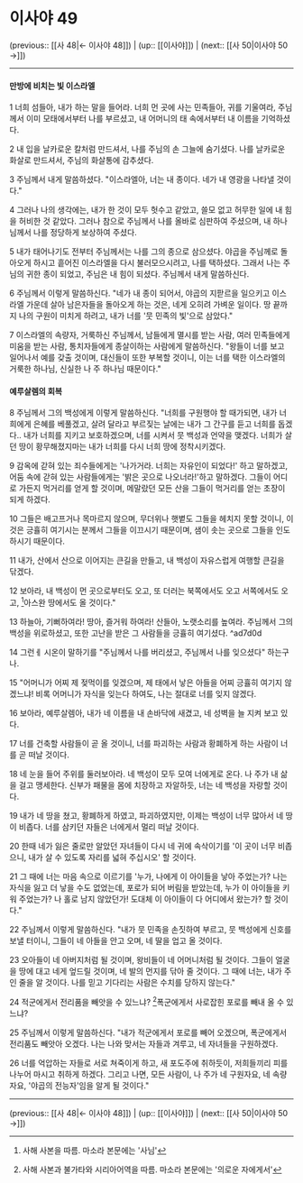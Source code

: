 # 이사야 49

(previous:: [[사 48|← 이사야 48]]) | (up:: [[이사야]]) | (next:: [[사 50|이사야 50 →]])

***


#### 만방에 비치는 빛 이스라엘
1 
너희 섬들아, 내가 하는 말을 들어라. 너희 먼 곳에 사는 민족들아, 귀를 기울여라, 주님께서 이미 모태에서부터 나를 부르셨고, 내 어머니의 태 속에서부터 내 이름을 기억하셨다.


2 
내 입을 날카로운 칼처럼 만드셔서, 나를 주님의 손 그늘에 숨기셨다. 나를 날카로운 화살로 만드셔서, 주님의 화살통에 감추셨다.


3 
주님께서 내게 말씀하셨다. "이스라엘아, 너는 내 종이다. 네가 내 영광을 나타낼 것이다."


4 
그러나 나의 생각에는, 내가 한 것이 모두 헛수고 같았고, 쓸모 없고 허무한 일에 내 힘을 허비한 것 같았다. 그러나 참으로 주님께서 나를 올바로 심판하여 주셨으며, 내 하나님께서 나를 정당하게 보상하여 주셨다.


5 
내가 태어나기도 전부터 주님께서는 나를 그의 종으로 삼으셨다. 야곱을 주님께로 돌아오게 하시고 흩어진 이스라엘을 다시 불러모으시려고, 나를 택하셨다. 그래서 나는 주님의 귀한 종이 되었고, 주님은 내 힘이 되셨다. 주님께서 내게 말씀하신다.


6 
주님께서 이렇게 말씀하신다. "네가 내 종이 되어서, 야곱의 지팓르을 일으키고 이스라엘 가운데 살아 남은자들을 돌아오게 하는 것은, 네게 오히려 가벼운 일이다. 땅 끝까지 나의 구원이 미치게 하려고, 내가 너를 '뭇 민족의 빛'으로 삼았다."


7 
이스라엘의 속량자, 거룩하신 주님께서, 남들에게 멸시를 받는 사람, 여러 민족들에게 미움을 받는 사람, 통치자들에게 종살이하는 사람에게 말씀하신다. "왕들이 너를 보고 일어나서 예를 갖출 것이며, 대신들이 또한 부복할 것이니, 이는 너를 택한 이스라엘의 거룩한 하나님, 신실한 나 주 하나님 때문이다."


#### 예루살렘의 회복
8 
주님께서 그의 백성에게 이렇게 말씀하신다. "너희를 구원행야 할 때가되면, 내가 너희에게 은혜를 베풀겠고, 살려 달라고 부르짖는 날에는 내가 그 간구를 듣고 너희를 돕겠다.. 내가 너희를 지키고 보호하겠으며, 너를 시켜서 뭇 백성과 언약을 맺겠다. 너희가 살던 땅이 황무해졌지마는 내가 너희를 다시 너희 땅에 정착시키겠다.


9 
감옥에 갇혀 있는 죄수들에게는 '나가거라. 너희는 자유인이 되었다!' 하고 말하겠고, 어둠 속에 갇혀 있는 사람들에게는 '밝은 곳으로 나오너라!'하고 말하겠다. 그들이 어디로 가든지 먹거리를 얻게 할 것이며, 메말랐던 모든 산을 그들이 먹거리를 얻는 초장이 되게 하겠다.


10 
그들은 배고프거나 목마르지 않으며, 무더위나 햇볕도 그들을 헤치지 못할 것이니, 이것은 긍휼히 여기시는 분께서 그들을 이끄시기 때문이며, 샘이 솟는 곳으로 그들을 인도하시기 때문이다.


11 
내가, 산에서 산으로 이어지는 큰길을 만들고, 내 백성이 자유스럽게 여행할 큰길을 닦겠다.


12 
보아라, 내 백성이 먼 곳으로부터도 오고, 또 더러는 북쪽에서도 오고 서쪽에서도 오고, [^1]아스완 땅에서도 올 것이다."


13 
하늘아, 기뻐하여라! 땅아, 즐거워 하여라! 산들아, 노랫소리를 높여라. 주님께서 그의 백성을 위로하셨고, 또한 고난을 받은 그 사람들을 긍휼히 여기셨다. ^ad7d0d


14 
그런ㅔ 시온이 말하기를 "주님께서 나를 버리셨고, 주님께서 나를 잊으셨다" 하는구나.


15 
"어머니가 어찌 제 젖먹이를 잊겠으며, 제 태에서 낳은 아들을 어찌 긍휼히 여기지 않겠느냐! 비록 어머니가 자식을 잊는다 하여도, 나는 절대로 너를 잊지 않겠다.


16 
보아라, 예루살렘아, 내가 네 이름을 내 손바닥에 새겼고, 네 성벽을 늘 지켜 보고 있다.


17 
너를 건축할 사람들이 곧 올 것이니, 너를 파괴하는 사람과 황폐하게 하는 사람이 너를 곧 떠날 것이다.


18 
네 눈을 들어 주위를 둘러보아라. 네 백성이 모두 모여 너에게로 온다. 나 주가 내 삶을 걸고 맹세한다. 신부가 패물을 몸에 치장하고 자알하듯, 너는 네 백성을 자랑할 것이다.


19 
내가 네 땅을 쳤고, 황폐하게 하였고, 파괴하였지만, 이제는 백성이 너무 많아서 네 땅이 비좁다. 너를 삼키던 자들은 너에게서 멀리 떠날 것이다.


20 
한때 네가 잃은 줄로만 알았던 자녀들이 다시 네 귀에 속삭이기를 '이 곳이 너무 비좁으니, 내가 살 수 있도록 자리를 넓혀 주십시오' 할 것이다.


21 
그 때에 너는 마음 속으로 이르기를 '누가, 나에게 이 아이들을 낳아 주었는가? 나는 자식을 잃고 더 낳을 수도 없었는데, 포로가 되어 버림을 받았는데, 누가 이 아이들을 키워 주었는가? 나 홀로 남지 않았던가! 도대체 이 아이들이 다 어디에서 왔는가? 할 것이다."


22 
주님께서 이렇게 말씀하신다. "내가 뭇 민족을 손짓하여 부르고, 뭇 백성에게 신호를 보낼 터이니, 그들이 네 아들을 안고 오며, 네 딸을 업고 올 것이다.


23 
오아들이 네 아버지처럼 될 것이며, 왕비들이 네 어머니처럼 될 것이다. 그들이 얼굴을 땅에 대고 네게 엎드릴 것이며, 네 발의 먼지를 닦아 줄 것이다. 그 때에 너는, 내가 주인 줄을 알 것이다. 나를 믿고 기다리는 사람은 수치를 당하지 않는다."


24 
적군에게서 전리품을 빼앗을 수 있느냐? [^2]폭군에게서 사로잡힌 포로를 빼내 올 수 있느냐?


25 
주님께서 이렇게 말씀하신다. "내가 적군에게서 포로를 빼어 오겠으며, 폭군에게서 전리품도 빼앗아 오겠다. 나는 나와 맞서는 자들과 겨루고, 네 자녀들을 구원하겠다.


26 
너를 억압하는 자들로 서로 쳐죽이게 하고, 새 포도주에 취하듯이, 저희들끼리 피를 나누어 마시고 취하게 하겠다. 그리고 나면, 모든 사람이, 나 주가 네 구원자요, 네 속량자요, '야곱의 전능자'임을 알게 될 것이다."


***

(previous:: [[사 48|← 이사야 48]]) | (up:: [[이사야]]) | (next:: [[사 50|이사야 50 →]])

[^1]: 사해 사본을 따름. 마소라 본문에는 '사님'
[^2]: 사해 사본과 불가타와 시리아어역을 따름. 마소라 본문에는 '의로운 자에게서'